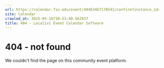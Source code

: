```yaml
---
url: https://calendar.fiu.edu/event/49463467178541/confirm?instance_id=49463467182640&return=https%3A%2F%2Fcalendar.fiu.edu%2Fcalendar
site: Calendar
crawled_at: 2025-05-16T10:53:40.562937
title: 404 - Localist Event Calendar Software
---
```


# 404 - not found
We couldn't find the page on this community event platform.
